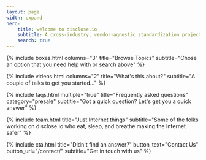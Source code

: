 ```yaml
---
layout: page
width: expand
hero:
    title: welcome to disclose.io
    subtitle: A cross-industry, vendor-agnostic standardization project for safe harbor best practices to enable good-faith security research.
    search: true
---
```


{% include boxes.html columns="3" title="Browse Topics" subtitle="Chose an option that you need help with or search above" %}

{% include videos.html columns="2" title="What's this about?" subtitle="A couple of talks to get you started..." %}

{% include faqs.html multiple="true" title="Frequently asked questions" category="presale" subtitle="Got a quick question? Let's get you a quick answer" %}

{% include team.html title="Just Internet things" subtitle="Some of the folks working on disclose.io who eat, sleep, and breathe making the Internet safer" %}

{% include cta.html title="Didn't find an answer?" button_text="Contact Us" button_url="/contact/" subtitle="Get in touch with us" %}

